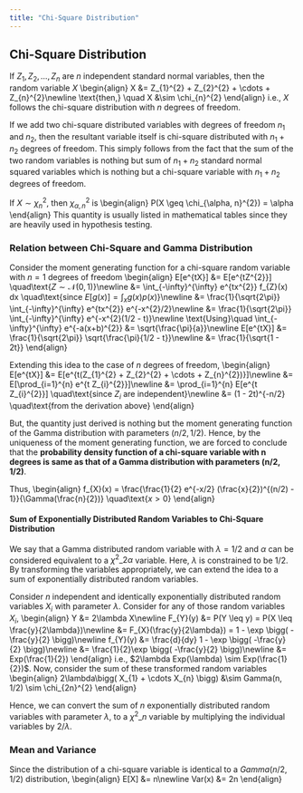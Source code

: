 ```yaml
---
title: "Chi-Square Distribution"
---
```


## Chi-Square Distribution

If $Z_{1}, Z_{2}, \ldots, Z_{n}$ are $n$ independent standard normal variables, then the random variable $X$
\begin{align}
        X &= Z_{1}^{2} + Z_{2}^{2} + \cdots + Z_{n}^{2}\newline
        \text{then,} \quad X &\sim \chi_{n}^{2}
    \end{align}
i.e., $X$ follows the chi-square distribution with $n$ degrees of freedom.


If we add two chi-square distributed variables with degrees of freedom $n_{1}$ and $n_{2}$, then the resultant variable itself is chi-square distributed with $n_{1} + n_{2}$ degrees of freedom. This simply follows from the fact that the sum of the two random variables is nothing but sum of $n_{1} + n_{2}$ standard normal squared variables which is nothing but a chi-square variable with $n_{1} + n_{2}$ degrees of freedom.


If $X \sim \chi_{n}^{2}$, then $\chi_{\alpha, n}^{2}$ is
\begin{align}
        P(X \geq \chi_{\alpha, n}^{2}) = \alpha
    \end{align}
This quantity is usually listed in mathematical tables since they are heavily used in hypothesis testing.


### Relation between Chi-Square and Gamma Distribution

Consider the moment generating function for a chi-square random variable with $n=1$ degrees of freedom
\begin{align}
        E[e^{tX}] &= E[e^{tZ^{2}}] \quad\text{$Z \sim \mathcal{N}(0, 1)$}\newline
        &= \int_{-\infty}^{\infty} e^{tx^{2}} f_{Z}(x) dx \quad\text{since $E[g(x)] = \int_{x} g(x)p(x)$}\newline
        &= \frac{1}{\sqrt{2\pi}} \int_{-\infty}^{\infty} e^{tx^{2}} e^{-x^{2}/2}\newline
        &= \frac{1}{\sqrt{2\pi}} \int_{-\infty}^{\infty} e^{-x^{2}(1/2 - t)}\newline
        \text{Using}\quad \int_{-\infty}^{\infty} e^{-a(x+b)^{2}} &= \sqrt{\frac{\pi}{a}}\newline
        E[e^{tX}] &= \frac{1}{\sqrt{2\pi}} \sqrt{\frac{\pi}{1/2 - t}}\newline
        &= \frac{1}{\sqrt{1 - 2t}}
    \end{align}

Extending this idea to the case of $n$ degrees of freedom,
\begin{align}
        E[e^{tX}] &= E[e^{t(Z_{1}^{2} + Z_{2}^{2} + \cdots + Z_{n}^{2})}]\newline
        &= E[\prod_{i=1}^{n} e^{t Z_{i}^{2}}]\newline
        &= \prod_{i=1}^{n} E[e^{t Z_{i}^{2}}] \quad\text{since $Z_{i}$ are independent}\newline
        &= (1 - 2t)^{-n/2} \quad\text{from the derivation above}
    \end{align}

But, the quantity just derived is nothing but the moment generating function of the Gamma distribution with parameters $(n/2, 1/2)$. Hence, by the uniqueness of the moment generating function, we are forced to conclude that the **probability density function of a chi-square variable with n degrees is same as that of a Gamma distribution with parameters (n/2, 1/2)**.

Thus,
\begin{align}
        f_{X}(x) = \frac{\frac{1}{2} e^{-x/2} (\frac{x}{2})^{(n/2) - 1}}{\Gamma(\frac{n}{2})} \quad\text{$x > 0$}
    \end{align}

#### Sum of Exponentially Distributed Random Variables to Chi-Square Distribution

We say that a Gamma distributed random variable with $\lambda = 1/2$ and $\alpha$ can be considered equivalent to a $\chi^{2}\_{2\alpha}$ variable. Here, $\lambda$ is constrained to be $1/2$. By transforming the variables appropriately, we can extend the idea to a sum of exponentially distributed random variables.


Consider $n$ independent and identically exponentially distributed random variables $X_{i}$ with parameter $\lambda$. Consider for any of those random variables $X_{i}$,
\begin{align}
        Y &= 2\lambda X\newline
        F_{Y}(y) &= P(Y \leq y) = P(X \leq \frac{y}{2\lambda})\newline
        &= F_{X}(\frac{y}{2\lambda}) = 1 - \exp \bigg( -\frac{y}{2} \bigg)\newline
        f_{Y}(y) &= \frac{d}{dy} 1 - \exp \bigg( -\frac{y}{2} \bigg)\newline
        &= \frac{1}{2}\exp \bigg( -\frac{y}{2} \bigg)\newline
        &= Exp(\frac{1}{2})
    \end{align}
i.e., $2\lambda Exp(\lambda) \sim Exp(\frac{1}{2})$. Now, consider the sum of these transformed random variables
\begin{align}
        2\lambda\bigg( X_{1} + \cdots X_{n} \bigg) &\sim Gamma(n, 1/2) \sim \chi_{2n}^{2}
    \end{align}

Hence, we can convert the sum of $n$ exponentially distributed random variables with parameter $\lambda$, to a $\chi^{2}\_{n}$ variable by multiplying the individual variables by $2/\lambda$.

### Mean and Variance

Since the distribution of a chi-square variable is identical to a $Gamma(n/2, 1/2)$ distribution,
\begin{align}
        E[X] &= n\newline
        Var(x) &= 2n
    \end{align}

